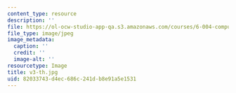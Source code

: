 ```yaml
---
content_type: resource
description: ''
file: https://ol-ocw-studio-app-qa.s3.amazonaws.com/courses/6-004-computation-structures-spring-2017/82033743d4ec686c241db8e91a5e1531_v3-th.jpg
file_type: image/jpeg
image_metadata:
  caption: ''
  credit: ''
  image-alt: ''
resourcetype: Image
title: v3-th.jpg
uid: 82033743-d4ec-686c-241d-b8e91a5e1531
---
```

